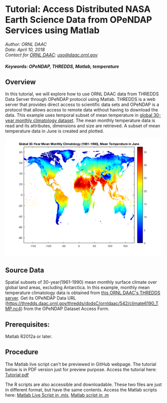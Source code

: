 # Tutorial: Access Distributed NASA Earth Science Data from OPeNDAP Services using Matlab
*Author: ORNL DAAC*
<br>
*Date: April 10, 2018*
<br>
*Contact for [ORNL DAAC](https://daac.ornl.gov/): uso@daac.ornl.gov*

##### Keywords:  OPeNDAP, THREDDS, Matlab, temperature
## Overview
In this tutorial, we will explore how to use ORNL DAAC data from THREDDS Data Server through OPeNDAP protocol using Matlab. THREDDS is a web server that provides direct access to scientific data sets and OPeNDAP is a protocol that allows access to remote data without having to download the data. This example uses temporal subset of mean temperature in [global 30-year monthly climatology dataset](https://daac.ornl.gov/cgi-bin/dsviewer.pl?ds_id=542). The mean monthly temperature data is read and its attributes, dimensions and size are retrieved. A subset of mean temperature data in June is created and plotted.

![](opendap_matlab.png)
## Source Data
Spatial subsets of 30-year(1961-1990) mean monthly surface climate over  global land areas, excluding Antarctica. In this example, monthly mean temperature climatology data is obtained from [this ORNL DAAC's THREDDS server](https://thredds.daac.ornl.gov/thredds/catalog/ornldaac/542/catalog.html?dataset=542/climate6190_TMP.nc4).  Get its OPeNDAP Data URL (https://thredds.daac.ornl.gov/thredds/dodsC/ornldaac/542/climate6190_TMP.nc4) from the OPeNDAP Dataset Access Form.   

## Prerequisites:
Matlab R2012a or later.

## Procedure
The Matlab live script can't be previewed in GitHub webpage. The tutorial below is in PDF version just for preview purpose. 
Access the tutorial here:  [Tutorial pdf](opendap_matlab_v1.pdf)

The R scripts are also accessible and downloadable. These two files are just in different format, but have the same contents. 
Access the Matlab scripts here: [Matlab Live Script in .mlx](opendap_matlab_v1.mlx), [Matlab script in .m](opendap_matlab_v1.m)

